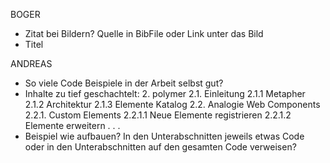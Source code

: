 BOGER

- Zitat bei Bildern? Quelle in BibFile oder Link unter das Bild
- Titel


ANDREAS

- So viele Code Beispiele in der Arbeit selbst gut?
- Inhalte zu tief geschachtelt:
    2. polymer
        2.1. Einleitung
            2.1.1 Metapher
            2.1.2 Architektur
            2.1.3 Elemente Katalog
        2.2. Analogie Web Components
            2.2.1. Custom Elements
                2.2.1.1 Neue Elemente registrieren
                2.2.1.2 Elemente erweitern
                .
                .
                .
- Beispiel wie aufbauen? In den Unterabschnitten jeweils etwas Code oder in den Unterabschnitten auf den gesamten Code verweisen?



